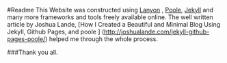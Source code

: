 #Readme
This Website was constructed using [Lanyon](https://github.com/poole/lanyon) , [Poole](http://getpoole.com), [Jekyll](http://jekyllrb.com) and many more frameworks and tools freely available online. 
The well written article by Joshua Lande, [How I Created a Beautiful and Minimal Blog Using Jekyll, Github Pages, and poole ] (http://joshualande.com/jekyll-github-pages-poole/) helped me through the whole process. 

###Thank you all.

